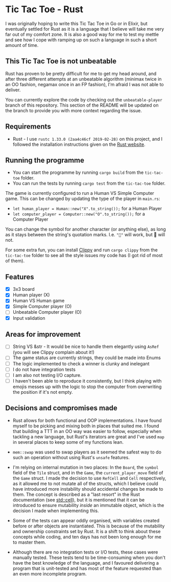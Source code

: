 # Tic Tac Toe - Rust

I was originally hoping to write this Tic Tac Toe in Go or in Elixir, but
eventually settled for Rust as it is a language that I believe will take me
very far out of my comfort zone. It is also a good way for me to test my mettle
and see how I cope with ramping up on such a language in such a short amount of
time.

## This Tic Tac Toe is not unbeatable
Rust has proven to be pretty difficult for me to get my head around, and after three
different attempts at an unbeatable algorithm (minimax twice in an OO fashion,
negamax once in an FP fashion), I'm afraid I was not able to deliver.

You can currently explore the code by checking out the `unbeatable-player` branch of this
repository. This section of the README will be updated on the branch to provide you with more 
context regarding the issue.

## Requirements
- Rust - I use `rustc 1.33.0 (2aa4c46cf 2019-02-28)` on this project, and I
followed the installation instructions given on the
[Rust website](https://www.rust-lang.org/tools/install).

## Running the programme
- You can start the programme by running `cargo build` from the `tic-tac-toe` folder.
- You can run the tests by running `cargo test` from the `tic-tac-toe` folder.

The game is currently configured to run a Human VS Simple Computer game. This can be changed by
updating the type of the player in `main.rs`:

- `let human_player = Human::new("X".to_string());` for a Human Player
- `let computer_player = Computer::new("O".to_string());` for a Computer Player

You can change the symbol for another character (or anything else), as long as it stays
between the string's quotation marks. I.e. `"💩"` will work, but 💩 will not.

For some extra fun, you can install [Clippy](https://github.com/rust-lang/rust-clippy) and run `cargo clippy`
from the `tic-tac-toe` folder to see all the style issues my code has (I got rid of most of them).

## Features
- [x] 3x3 board
- [x] Human player (X)
- [x] Human VS Human game
- [x] Simple Computer player (O)
- [ ] Unbeatable Computer player (O)
- [x] Input validation

## Areas for improvement
- [ ] String VS &str - It would be nice to handle them elegantly using `AsRef` (you will see Clippy complain about it!)
- [ ] The game status are currently strings, they could be made into Enums
- [ ] The logic implemented to check a winner is clunky and inelegant
- [ ] I do not have integration tests
- [ ] I am also not testing I/O capture.
- [ ] I haven't been able to reproduce it consistently, but I think playing with emojis
messes up with the logic to stop the computer from overwriting the position if it's not empty.

## Decisions and compromises made

- Rust allows for both functional and OOP implementations. I have found myself to be
picking and mixing both in places that suited me. I found that building a TTT in an OO
way was easier to follow, especially when tackling a new language, but Rust's iterators
are great and I've used `map` in several places to keep some of my functions lean.

- `mem::swap` was used to swap players as it seemed the safest way to do such an
operation without using Rust's  `unsafe` features.

- I'm relying on internal mutation in two places: In the `Board`, the `symbol` field
of the `Tile` struct, and in the `Game`, the `current_player_move` field of the `Game`
struct. I made the decision to use `RefCell` and `Cell` respectively, as it allowed me
to not mutate all of the structs, which I believe could have introduced more instability
should accidental changes be made to them. The concept is described as a "last resort" in
the Rust documentation (see [std::cell](https://doc.rust-lang.org/std/cell/)), but it is
mentioned that it can be introduced to ensure mutability _inside_ an immutable object, which
is the decision I made when implementing this.

- Some of the tests can appear oddly organised, with variables created before or after objects
are instantiated. This is because of the mutability and ownership constraints set by Rust. It
is a shift to think about these concepts while coding, and ten days has not been long enough for me to master
them.

- Although there are no integration tests or I/O tests, these cases were manually tested.
These tests tend to be time-consuming when you don't have the best knowledge of the language,
and I favoured delivering a program that is unit-tested and has most of the feature requested
than an even more incomplete program.